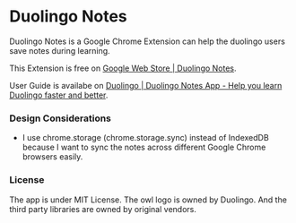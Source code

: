 # Duolingo Notes

Duolingo Notes is a Google Chrome Extension can help the duolingo users save notes during learning.

This Extension is free on [Google Web Store | Duolingo Notes](https://chrome.google.com/webstore/detail/duolingo-notes/fdhafjdcofficgjebiflfamofkoedieh). 

User Guide is availabe on [Duolingo | Duolingo Notes App - Help you learn Duolingo faster and better](https://www.duolingo.com/comment/2976444).

### Design Considerations
* I use chrome.storage (chrome.storage.sync) instead of IndexedDB because I want to sync the notes across different Google Chrome browsers easily.

### License
The app is under MIT License. The owl logo is owned by Duolingo. And the third party libraries are owned by original vendors.